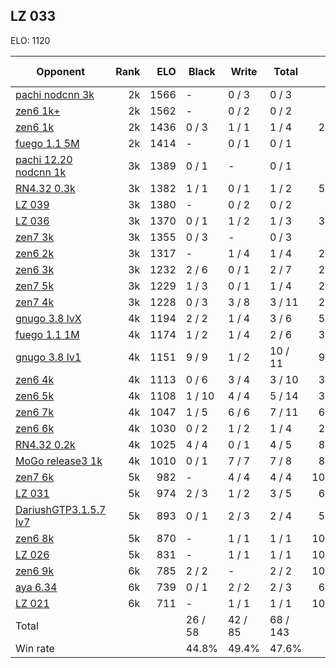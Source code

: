 ## LZ 033 ##

ELO: 1120

Opponent | Rank | ELO | Black | Write | Total | Win rate
---------|-----:|----:|-------|-------|-------|-------:
[pachi nodcnn 3k](pachi%20nodcnn%203k.md) | 2k | 1566 | - | 0 / 3 | 0 / 3 | 0.0%
[zen6 1k+](zen6%201k+.md) | 2k | 1562 | - | 0 / 2 | 0 / 2 | 0.0%
[zen6 1k](zen6%201k.md) | 2k | 1436 | 0 / 3 | 1 / 1 | 1 / 4 | 25.0%
[fuego 1.1 5M](fuego%201.1%205M.md) | 2k | 1414 | - | 0 / 1 | 0 / 1 | 0.0%
[pachi 12.20 nodcnn 1k](pachi%2012.20%20nodcnn%201k.md) | 3k | 1389 | 0 / 1 | - | 0 / 1 | 0.0%
[RN4.32 0.3k](RN4.32%200.3k.md) | 3k | 1382 | 1 / 1 | 0 / 1 | 1 / 2 | 50.0%
[LZ 039](LZ%20039.md) | 3k | 1380 | - | 0 / 2 | 0 / 2 | 0.0%
[LZ 036](LZ%20036.md) | 3k | 1370 | 0 / 1 | 1 / 2 | 1 / 3 | 33.3%
[zen7 3k](zen7%203k.md) | 3k | 1355 | 0 / 3 | - | 0 / 3 | 0.0%
[zen6 2k](zen6%202k.md) | 3k | 1317 | - | 1 / 4 | 1 / 4 | 25.0%
[zen6 3k](zen6%203k.md) | 3k | 1232 | 2 / 6 | 0 / 1 | 2 / 7 | 28.6%
[zen7 5k](zen7%205k.md) | 3k | 1229 | 1 / 3 | 0 / 1 | 1 / 4 | 25.0%
[zen7 4k](zen7%204k.md) | 3k | 1228 | 0 / 3 | 3 / 8 | 3 / 11 | 27.3%
[gnugo 3.8 lvX](gnugo%203.8%20lvX.md) | 4k | 1194 | 2 / 2 | 1 / 4 | 3 / 6 | 50.0%
[fuego 1.1 1M](fuego%201.1%201M.md) | 4k | 1174 | 1 / 2 | 1 / 4 | 2 / 6 | 33.3%
[gnugo 3.8 lv1](gnugo%203.8%20lv1.md) | 4k | 1151 | 9 / 9 | 1 / 2 | 10 / 11 | 90.9%
[zen6 4k](zen6%204k.md) | 4k | 1113 | 0 / 6 | 3 / 4 | 3 / 10 | 30.0%
[zen6 5k](zen6%205k.md) | 4k | 1108 | 1 / 10 | 4 / 4 | 5 / 14 | 35.7%
[zen6 7k](zen6%207k.md) | 4k | 1047 | 1 / 5 | 6 / 6 | 7 / 11 | 63.6%
[zen6 6k](zen6%206k.md) | 4k | 1030 | 0 / 2 | 1 / 2 | 1 / 4 | 25.0%
[RN4.32 0.2k](RN4.32%200.2k.md) | 4k | 1025 | 4 / 4 | 0 / 1 | 4 / 5 | 80.0%
[MoGo release3 1k](MoGo%20release3%201k.md) | 4k | 1010 | 0 / 1 | 7 / 7 | 7 / 8 | 87.5%
[zen7 6k](zen7%206k.md) | 5k | 982 | - | 4 / 4 | 4 / 4 | 100.0%
[LZ 031](LZ%20031.md) | 5k | 974 | 2 / 3 | 1 / 2 | 3 / 5 | 60.0%
[DariushGTP3.1.5.7 lv7](DariushGTP3.1.5.7%20lv7.md) | 5k | 893 | 0 / 1 | 2 / 3 | 2 / 4 | 50.0%
[zen6 8k](zen6%208k.md) | 5k | 870 | - | 1 / 1 | 1 / 1 | 100.0%
[LZ 026](LZ%20026.md) | 5k | 831 | - | 1 / 1 | 1 / 1 | 100.0%
[zen6 9k](zen6%209k.md) | 6k | 785 | 2 / 2 | - | 2 / 2 | 100.0%
[aya 6.34](aya%206.34.md) | 6k | 739 | 0 / 1 | 2 / 2 | 2 / 3 | 66.7%
[LZ 021](LZ%20021.md) | 6k | 711 | - | 1 / 1 | 1 / 1 | 100.0%
Total | | | 26 / 58 | 42 / 85 | 68 / 143 | 
Win rate| | | 44.8% | 49.4% | 47.6% | 
